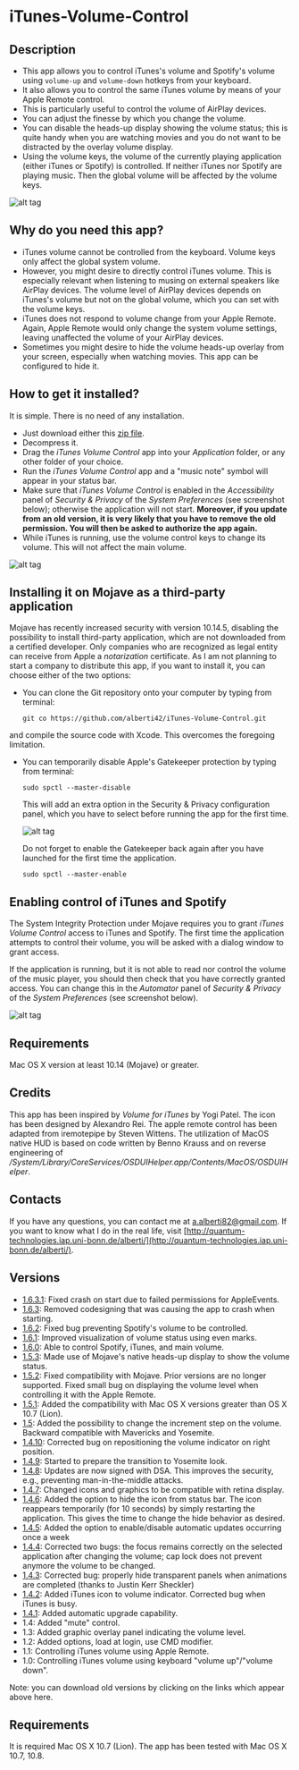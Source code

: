 iTunes-Volume-Control
=====================

Description
-----------

* This app allows you to control iTunes's volume and Spotify's volume using ``volume-up`` and ``volume-down`` hotkeys from your keyboard.
* It also allows you to control the same iTunes volume by means of your Apple Remote control.
* This is particularly useful to control the volume of AirPlay devices.
* You can adjust the finesse by which you change the volume.
* You can disable the heads-up display showing the volume status; this is quite handy when you are watching movies and you do not want to be distracted by the overlay volume display.
* Using the volume keys, the volume of the currently playing application (either iTunes or Spotify) is controlled. If neither iTunes nor Spotify are playing music. Then the global volume will be affected by the volume keys.

![alt tag](https://raw.github.com/alberti42/iTunes-Volume-Control/master/screenshot.png)

Why do you need this app?
-------------------------

* iTunes volume cannot be controlled from the keyboard. Volume keys only affect the global system volume.
* However, you might desire to directly control iTunes volume. This is especially relevant when listening to musing on external speakers like AirPlay devices. The volume level of AirPlay devices depends on iTunes's volume but not on the global volume, which you can set with the volume keys.
* iTunes does not respond to volume change from your Apple Remote. Again, Apple Remote would only change the system volume settings, leaving unaffected the volume of your AirPlay devices.
* Sometimes you might desire to hide the volume heads-up overlay from your screen, especially when watching movies. This app can be configured to hide it.

How to get it installed?
------------------------

It is simple. There is no need of any installation.

* Just download either this [zip file](https://github.com/alberti42/iTunes-Volume-Control/raw/master/iTunes%20Volume%20Control.zip).
* Decompress it.
* Drag the *iTunes Volume Control* app into your *Application* folder, or any other folder of your choice.
* Run the *iTunes Volume Control* app and a "music note" symbol will appear in your status bar.
* Make sure that *iTunes Volume Control* is enabled in the *Accessibility* panel of *Security & Privacy* of the *System Preferences* (see screenshot below); otherwise the application will not start. **Moreover, if you update from an old version, it is very likely that you have to remove the old permission. You will then be asked to authorize the app again.**
* While iTunes is running, use the volume control keys to change its volume. This will not affect the main volume.

![alt tag](https://raw.github.com/alberti42/iTunes-Volume-Control/master/SecurityPrivacyDark.png)


Installing it on Mojave as a third-party application
----------------------------------------------------

Mojave has recently increased security with version 10.14.5, disabling the possibility to install third-party application, which are not downloaded from a certified developer. Only companies who are recognized as legal entity can receive from Apple a *notarization* certificate. As I am not planning to start a company to distribute this app, if you want to install it, you can choose either of the two options:

* You can clone the Git repository onto your computer by typing from terminal:

	``git co https://github.com/alberti42/iTunes-Volume-Control.git``
	
 and compile the source code with Xcode. This overcomes the foregoing limitation.
 
* You can temporarily disable Apple's Gatekeeper protection by typing from terminal:

	``sudo spctl --master-disable``
	
  This will add an extra option in the Security & Privacy configuration panel, which you have to select before running the app for the first time.
  
  ![alt tag](https://raw.github.com/alberti42/iTunes-Volume-Control/master/SecurityPrivacyMojave.png)
  
  Do not forget to enable the Gatekeeper back again after you have launched for the first time the application.

	``sudo spctl --master-enable``
	
Enabling control of iTunes and Spotify
--------------------------------------

The System Integrity Protection under Mojave requires you to grant *iTunes Volume Control* access to iTunes and Spotify. The first time the application attempts to control their volume, you will be asked with a dialog window to grant access.

If the application is running, but it is not able to read nor control the volume of the music player, you should then check that you have correctly granted access. You can change this in the *Automator* panel of *Security & Privacy* of the *System Preferences* (see screenshot below).

![alt tag](https://raw.github.com/alberti42/iTunes-Volume-Control/master/AutomationScreenshotDark.png)

Requirements
------------

Mac OS X version at least 10.14 (Mojave) or greater.

Credits
-------

This app has been inspired by *Volume for iTunes* by Yogi Patel. The icon has been designed by Alexandro Rei. The apple remote control has been adapted from iremotepipe by Steven Wittens. The utilization of MacOS native HUD is based on code written by Benno Krauss and on reverse engineering of */System/Library/CoreServices/OSDUIHelper.app/Contents/MacOS/OSDUIHelper*.

Contacts
--------

If you have any questions, you can contact me at a.alberti82@gmail.com. If you want to know what I do in the real life, visit [http://quantum-technologies.iap.uni-bonn.de/alberti/](http://quantum-technologies.iap.uni-bonn.de/alberti/).


Versions
--------

* [1.6.3.1](http://quantum-technologies.iap.uni-bonn.de/alberti/iTunesVolumeControl/iTunesVolumeControl-v1.6.3.1.zip): Fixed crash on start due to failed permissions for AppleEvents.
* [1.6.3](http://quantum-technologies.iap.uni-bonn.de/alberti/iTunesVolumeControl/iTunesVolumeControl-v1.6.3.zip): Removed codesigning that was causing the app to crash when starting.
* [1.6.2](http://quantum-technologies.iap.uni-bonn.de/alberti/iTunesVolumeControl/iTunesVolumeControl-v1.6.2.zip): Fixed bug preventing Spotify's volume to be controlled.
* [1.6.1](http://quantum-technologies.iap.uni-bonn.de/alberti/iTunesVolumeControl/iTunesVolumeControl-v1.6.1.zip): Improved visualization of volume status using even marks.
* [1.6.0](http://quantum-technologies.iap.uni-bonn.de/alberti/iTunesVolumeControl/iTunesVolumeControl-v1.6.0.zip): Able to control Spotify, iTunes, and main volume.
* [1.5.3](http://quantum-technologies.iap.uni-bonn.de/alberti/iTunesVolumeControl/iTunesVolumeControl-v1.5.3.zip): Made use of Mojave's native heads-up display to show the volume status.
* [1.5.2](http://quantum-technologies.iap.uni-bonn.de/alberti/iTunesVolumeControl/iTunesVolumeControl-v1.5.2.zip): Fixed compatibility with Mojave. Prior versions are no longer supported. Fixed small bug on displaying the volume level when controlling it with the Apple Remote.
* [1.5.1](http://quantum-technologies.iap.uni-bonn.de/alberti/iTunesVolumeControl/iTunesVolumeControl-v1.5.1.zip): Added the compatibility with Mac OS X versions greater than OS X 10.7 (Lion).
* [1.5](http://quantum-technologies.iap.uni-bonn.de/alberti/iTunesVolumeControl/iTunesVolumeControl-v1.5.zip): Added the possibility to change the increment step on the volume. Backward compatible with Mavericks and Yosemite.
* [1.4.10](http://quantum-technologies.iap.uni-bonn.de/alberti/iTunesVolumeControl/iTunesVolumeControl-v1.4.10.zip): Corrected bug on repositioning the volume indicator on right position.
* [1.4.9](http://quantum-technologies.iap.uni-bonn.de/alberti/iTunesVolumeControl/iTunesVolumeControl-v1.4.9.zip): Started to prepare the transition to Yosemite look.
* [1.4.8](http://quantum-technologies.iap.uni-bonn.de/alberti/iTunesVolumeControl/iTunesVolumeControl-v1.4.8.zip): Updates are now signed with DSA. This improves the security, e.g., preventing man-in-the-middle attacks.
* [1.4.7](http://quantum-technologies.iap.uni-bonn.de/alberti/iTunesVolumeControl/iTunesVolumeControl-v1.4.7.zip): Changed icons and graphics to be compatible with retina display.
* [1.4.6](http://quantum-technologies.iap.uni-bonn.de/alberti/iTunesVolumeControl/iTunesVolumeControl-v1.4.6.zip): Added the option to hide the icon from status bar. The icon reappears temporarily (for 10 seconds) by simply restarting the application. This gives the time to change the hide behavior as desired.
* [1.4.5](http://quantum-technologies.iap.uni-bonn.de/alberti/iTunesVolumeControl/iTunesVolumeControl-v1.4.5.zip): Added the option to enable/disable automatic updates occurring once a week
* [1.4.4](http://quantum-technologies.iap.uni-bonn.de/alberti/iTunesVolumeControl/iTunesVolumeControl-v1.4.4.zip): Corrected two bugs: the focus remains correctly on the selected application after changing the volume; cap lock does not prevent anymore the volume to be changed.
* [1.4.3](http://quantum-technologies.iap.uni-bonn.de/alberti/iTunesVolumeControl/iTunesVolumeControl-v1.4.3.zip): Corrected bug: properly hide transparent panels when animations are completed (thanks to Justin Kerr Sheckler)
* [1.4.2](http://quantum-technologies.iap.uni-bonn.de/alberti/iTunesVolumeControl/iTunesVolumeControl-v1.4.2.zip): Added iTunes icon to volume indicator. Corrected bug when iTunes is busy.
* [1.4.1](http://quantum-technologies.iap.uni-bonn.de/alberti/iTunesVolumeControl/iTunesVolumeControl-v1.4.1.zip): Added automatic upgrade capability.
* 1.4: Added "mute" control.
* 1.3: Added graphic overlay panel indicating the volume level.
* 1.2: Added options, load at login, use CMD modifier.
* 1.1: Controlling iTunes volume using Apple Remote.
* 1.0: Controlling iTunes volume using keyboard "volume up"/"volume down".

Note: you can download old versions by clicking on the links which appear above here.

Requirements
------------

It is required Mac OS X 10.7 (Lion). The app has been tested with Mac OS X 10.7, 10.8.
